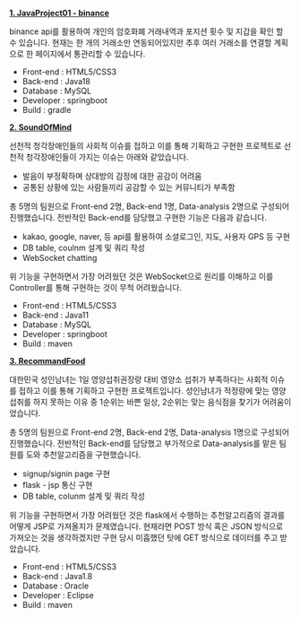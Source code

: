 
[**1. JavaProject01 - binance**](https://github.com/ekzm9354/springboot-/tree/main/JavaProject01-Binance)

binance api를 활용하여 개인의 암호화폐 거래내역과 포지션 횟수 및 지갑을 확인 할 수 있습니다. 현재는 한 개의 거래소만 연동되어있지만 추후 여러 거래소를 연결할 계획으로 한 페이지에서 통관리할 수 있습니다.

- Front-end : HTML5/CSS3
- Back-end : Java18
- Database : MySQL
- Developer : springboot
- Build : gradle

[**2. SoundOfMind**](https://github.com/ekzm9354/springboot-/tree/main/SoundOfMind)

선천적 청각장애인들의 사회적 이슈를 접하고 이를 통해 기획하고 구현한 프로젝트로 선천적 청각장애인들이 가지는 이슈는 아래와 같았습니다.
- 발음이 부정확하며 상대방의 감정에 대한 공감이 어려움
- 공통된 상황에 있는 사람들끼리 공감할 수 있는 커뮤니티가 부족함

총 5명의 팀원으로 Front-end 2명, Back-end 1명, Data-analysis 2명으로 구성되어 진행했습니다. 전반적인 Back-end를 담당했고 구현한 기능은 다음과 같습니다.
- kakao, google, naver, 등 api를 활용하여 소셜로그인, 지도, 사용자 GPS 등 구현
- DB table, coulnm 설계 및 쿼리 작성
- WebSocket chatting

위 기능을 구현하면서 가장 어려웠던 것은 WebSocket으로 원리를 이해하고 이를 Controller를 통해 구현하는 것이 무척 어려웠습니다.

- Front-end : HTML5/CSS3
- Back-end : Java11
- Database : MySQL
- Developer : springboot
- Build : maven

[**3. RecommandFood**](https://github.com/ekzm9354/springboot-/tree/main/RecommenFoodService)

대한민국 성인남녀는 1일 영양섭취권장량 대비 영양소 섭취가 부족하다는 사회적 이슈를 접하고 이를 통해 기획하고 구현한 프로젝트입니다. 성인남녀가 적정량에 맞는 영양섭취를 하지 못하는 이유 중 1순위는 바쁜 일상, 2순위는 맞는 음식점을 찾기가 어려움이었습니다. 

총 5명의 팀원으로 Front-end 2명, Back-end 2명, Data-analysis 1명으로 구성되어 진행했습니다. 전반적인 Back-end를 담당했고 부가적으로 Data-analysis를 맡은 팀원를 도와 추천알고리즘을 구현했습니다.

- signup/signin page 구현
- flask - jsp 통신 구현
- DB table, colunm 설계 및 쿼리 작성

위 기능을 구현하면서 가장 어려웠던 것은 flask에서 수행하는 추천알고리즘의 결과를 어떻게 JSP로 가져올지가 문제였습니다. 현재라면 POST 방식 혹은 JSON 방식으로 가져오는 것을 생각하겠지만 구현 당시 미흡했던 탓에 GET 방식으로 데이터를 주고 받았습니다.

- Front-end : HTML5/CSS3
- Back-end : Java1.8
- Database : Oracle
- Developer : Eclipse
- Build : maven
